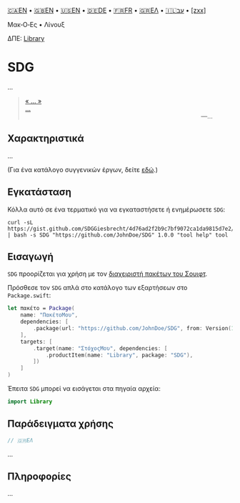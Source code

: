 

[🇨🇦EN](🇨🇦EN%20Read%20Me.md) • [🇬🇧EN](🇬🇧EN%20Read%20Me.md) • [🇺🇸EN](🇺🇸EN%20Read%20Me.md) • [🇩🇪DE](🇩🇪DE%20Lies%20mich.md) • [🇫🇷FR](🇫🇷FR%20Lisez%20moi.md) • [🇬🇷ΕΛ](🇬🇷ΕΛ%20Με%20διαβάστε.md) • [🇮🇱עב](🇮🇱עב%20קרא%20אותי.md) • [[zxx]]([zxx]%20Read%20Me.md) <!--Skip in Jazzy-->

Μακ‐Ο‐Ες • Λίνουξ

ΔΠΕ: [Library](https://example.github.io/SDG/Library)

# SDG

...

> [« ... »<br>...](https://www.biblegateway.com/passage/?search=Chapter+1&version=WLC;NIVUK)<br>&nbsp;&nbsp;&nbsp;&nbsp;&nbsp;&nbsp;&nbsp;&nbsp;&nbsp;&nbsp;&nbsp;&nbsp;&nbsp;&nbsp;&nbsp;&nbsp;&nbsp;&nbsp;&nbsp;&nbsp;&nbsp;&nbsp;&nbsp;&nbsp;&nbsp;&nbsp;&nbsp;&nbsp;&nbsp;&nbsp;&nbsp;&nbsp;&nbsp;&nbsp;&nbsp;&nbsp;&nbsp;&nbsp;&nbsp;&nbsp;&nbsp;&nbsp;&nbsp;&nbsp;&nbsp;&nbsp;&nbsp;&nbsp;&nbsp;&nbsp;&nbsp;&nbsp;&nbsp;&nbsp;&nbsp;&nbsp;&nbsp;&nbsp;&nbsp;&nbsp;&nbsp;&nbsp;&nbsp;&nbsp;&nbsp;&nbsp;&nbsp;&nbsp;&nbsp;&nbsp;&nbsp;&nbsp;&nbsp;&nbsp;&nbsp;&nbsp;&nbsp;&nbsp;&nbsp;&nbsp;&nbsp;&nbsp;&nbsp;&nbsp;&nbsp;&nbsp;&nbsp;&nbsp;&nbsp;&nbsp;&nbsp;&nbsp;&nbsp;&nbsp;&nbsp;&nbsp;&nbsp;&nbsp;&nbsp;&nbsp;―...

## Χαρακτηριστικά

...

(Για ένα κατάλογο συγγενικών έργων, δείτε [εδώ](🇬🇷ΕΛ%20Συγγενικά%20έργα.md).) <!--Skip in Jazzy-->

## Εγκατάσταση

Κόλλα αυτό σε ένα τερματικό για να εγκαταστήσετε ή ενημέρωσετε `SDG`:

```shell
curl -sL https://gist.github.com/SDGGiesbrecht/4d76ad2f2b9c7bf9072ca1da9815d7e2/raw/update.sh | bash -s SDG "https://github.com/JohnDoe/SDG" 1.0.0 "tool help" tool
```

## Εισαγωγή

`SDG` προορίζεται για χρήση με τον [διαχειριστή πακέτων του Σουιφτ](https://swift.org/package-manager/).

Πρόσθεσε τον `SDG` απλά στο κατάλογο των εξαρτήσεων στο `Package.swift`:

```swift
let πακέτο = Package(
    name: "ΠακέτοΜου",
    dependencies: [
        .package(url: "https://github.com/JohnDoe/SDG", from: Version(1, 0, 0)),
    ],
    targets: [
        .target(name: "ΣτόχοςΜου", dependencies: [
            .productItem(name: "Library", package: "SDG"),
        ])
    ]
)
```

Έπειτα `SDG` μπορεί να εισάγεται στα πηγαία αρχεία:

```swift
import Library
```

## Παράδειγματα χρήσης

```swift
// 🇬🇷ΕΛ
```

...

## Πληροφορίες

...
